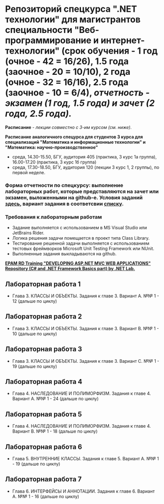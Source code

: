 # Репозиторий спецкурса ".NET технологии" для магистрантов специальности "Веб-программирование и интернет-технологии" (срок обучения - 1 год (очное - 42 = 16/26), 1.5 года (заочное - 20 = 10/10), 2 года (очное - 32 = 16/16), 2.5 года (заочное - 10 = 6/4), *отчетность - экзамен (1 год, 1.5 года) и зачет (2 года, 2.5 года).*

**Расписание** - *лекции совместно с 3-им курсом (см. ниже)*. 

**Расписание аналогичного спецурса для студентов 3 курса для специализаций "Математика и информационные технологии" и "Математика: научно-производственное"**
  - среда, 14.30-15.50, БГУ, аудитория 405 (практика, 3 курс 1а группа), 16.00-17.20 (практика, 3 курс 1б группа)
  - среда, 17.30-18.50, БГУ, аудитория 120 (лекции 3 курс 1, 2 группы), по первой неделе.

### Форма отчетности по спецкурсу: выполнение лабораторных работ, которые представляются на зачет или экзамен, выложенными на github-e. Условия заданий [здесь](https://github.com/AnzhelikaKravchuk/2018-2019.MMF.BSU/blob/master/Magistracy/JAVA.Methods%20Programming.2015.pdf), вариант задания в соответсвии [списку](https://docs.google.com/spreadsheets/d/1ZEw-KsNtNIW1nvwFjkru8CmrGh7mL_i0QLAu2BQUkO8/edit#gid=1393345770).

### Требования к лабораторным работам
- Задание выполняется c использованием в MS Visual Studio или JetBrains Rider.
- Логика решения задачи помещается в проект типа Class Library.
- Тестирование решенной задачи выполняется с использованием тестовых фреймворков Microsoft Unit Testing Framework или NUnit.
- Выполненные задания выкладываются на github. 

**[EPAM RD Training "DEVELOPING ASP.NET MVC WEB APPLICATIONS" Repository (C# and .NET Framework Basics part) by .NET Lab.](https://github.com/EPM-RD-NETLAB/.NET-Framework-modules)**

## Лабораторная работа 1 

- Глава 3. КЛАССЫ И ОБЪЕКТЫ. Задания к главе 3. Вариант A. №№ 1 - 12 (дальше по циклу)

## Лабораторная работа 2

- Глава 3. КЛАССЫ И ОБЪЕКТЫ. Задания к главе 3. Вариант B. №№ 1 - 10 (дальше по циклу)

## Лабораторная работа 3

- Глава 3. КЛАССЫ И ОБЪЕКТЫ. Задания к главе 3. Вариант C. №№ 1 - 19 (дальше по циклу)

## Лабораторная работа 4

- Глава 4. НАСЛЕДОВАНИЕ И ПОЛИМОРФИЗМ. Задания к главе 4. Вариант A. №№ 1 - 24 (дальше по циклу)

## Лабораторная работа 5

- Глава 4. НАСЛЕДОВАНИЕ И ПОЛИМОРФИЗМ. Задания к главе 4. Вариант B. №№ 1 - 18 (дальше по циклу)

## Лабораторная работа 6

- Глава 5. ВНУТРЕННИЕ КЛАССЫ. Задания к главе 5. Вариант A. №№ 1 - 19 (дальше по циклу)

## Лабораторная работа 7

- Глава 6. ИНТЕРФЕЙСЫ И АННОТАЦИИ. Задания к главе 6. Вариант A. №№ 1 - 16 (дальше по циклу)
